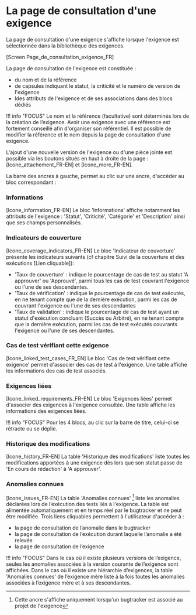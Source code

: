 
# La page de consultation d'une exigence
La page de consultation d'une exigence s'affiche lorsque l'exigence est sélectionnée dans la bibliothèque des exigences.

[Screen Page_de_consultation_exigence_FR]

La page de consultation de l'exigence est constituée :
 - du nom et de la référence
 - de capsules indiquant le statut, la criticité et le numéro de version de l'exigence
 - ldes attributs de l'exigence et de ses associations dans des blocs dédiés

!!! info "FOCUS"
	Le nom et la référence (facultative) sont déterminés lors de la création de l’exigence. Avoir une exigence avec une référence est fortement conseillé afin d'organiser son référentiel. Il est possible de modifier la référence et le nom depuis la page de consultation d'une exigence. 

L'ajout d'une nouvelle version de l'exigence ou d'une pièce jointe est possible via les boutons situés en haut à droite de la page : [Icone_attachement_FR-EN] et [Icone_more_FR-EN].

La barre des ancres à gauche, permet au clic sur une ancre, d'accéder au bloc correspondant :

###  Informations
[Icone_information_FR-EN] 
Le bloc 'Informations' affiche notamment les attributs de l'exigence : 'Statut', 'Criticité', 'Catégorie' et 'Description' ainsi que ses champs personnalisés.

### Indicateurs de couverture
[Icone_coverage_indicators_FR-EN] 
Le bloc 'Indicateur de couverture' présente les indicateurs suivants  (cf chapitre Suivi de la couverture et des exécutions [Lien cliquable]):
- 'Taux de couverture' : indique le pourcentage de cas de test au statut 'A approuver' ou 'Approuvé', parmi tous les cas de test couvrant l'exigence ou l'une de ses descendantes.
- 'Taux de vérification' :  indique le pourcentage de cas de test exécutés, en ne tenant compte que de la dernière exécution, parmi les cas de couvrant l'exigence ou l'une de ses descendantes
- 'Taux de validation' : indique le pourcentage de cas de test ayant un statut d'exécution concluant (Succès ou Arbitré), en ne tenant compte que la dernière exécution, parmi les cas de test exécutés couvrants l'exigence ou l'une de ses descendantes. 

### Cas de test vérifiant cette exigence
[Icone_linked_test_cases_FR_EN] 
Le bloc 'Cas de test vérifiant cette exigence' permet d'associer des cas de test à l'exigence. Une table affiche les informations des cas de test associés.

### Exigences liées
[Icone_linked_requirements_FR-EN] 
Le bloc 'Exigences liées' permet d'associer des exigences à l'exigence consultée. Une table affiche les informations des exigences liées.

!!! info "FOCUS"
Pour les 4 blocs, au clic sur la barre de titre, celui-ci se rétracte ou se déplie.

### Historique des modifications
[Icone_history_FR-EN] 
La table 'Historique des modifications' liste toutes les modifications apportées à une exigence dès lors que son statut passe de 'En cours de rédaction' à 'A approuver'.

### Anomalies connues
[Icone_issues_FR-EN] 
La table 'Anomalies connues' [^1] liste les anomalies déclarées lors de l’exécution des tests liés à l'exigence. La table est alimentée automatiquement et en temps réel par le bugtracker et ne peut être modifiée.
Trois liens cliquables permettent à l'utilisateur d'accéder à :
 - la page de consultation de l’anomalie dans le bugtracker
 - la page de consultation de l’exécution durant laquelle l’anomalie a été relevée
 -  la page de consultation de l’exigence

!!! info "FOCUS"
Dans le cas où il existe plusieurs versions de l’exigence, seules les anomalies associées à la version courante de l’exigence sont affichées. 
Dans le cas où il existe une hiérarchie d’exigences, la table 'Anomalies connues' de l’exigence mère liste à la fois toutes les anomalies associées  à l’exigence mère et à ses descendantes.

[^1]: Cette ancre s'affiche uniquement lorsqu'un bugtracker est associé au projet de l'exigence









<!--stackedit_data:
eyJoaXN0b3J5IjpbLTExNjU1MjE4NDUsODcyMDM5MTA4LDEwND
g0NDk1MzksLTE1Mjg2ODY2LDE3NTkwODkxMjIsLTE0ODAzMjQ0
MDAsMjAzNzcwNzIzNSwtNDE4OTE4NDY4LC0xMzc5NDI2NjQ1LC
0xMzM3NTYyOTEwLC0xOTQzNTAzNTgyLC0xNjQzNTkzNTIxLC0x
MzA2MzYyMjE5LC0xOTc5MzQ5NzYwLDkzNjc5MzUyMywtMTUwOD
M0ODk0MCwxNjY3MDQ3NTExLDU5NTcyNzgwLDE2MTQzNjk2Niw4
NTA4MDQxNDhdfQ==
-->